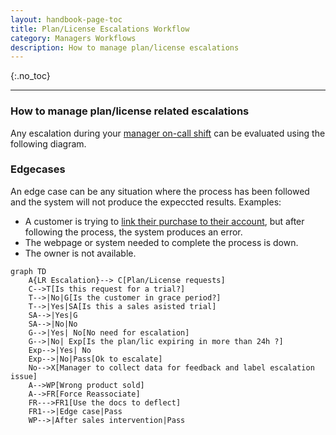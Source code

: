 ```yaml
---
layout: handbook-page-toc
title: Plan/License Escalations Workflow
category: Managers Workflows
description: How to manage plan/license escalations
---
```


{:.no_toc}

----

### How to manage plan/license related escalations

Any escalation during your [manager on-call shift](https://about.gitlab.com/handbook/support/workflows/support_manager-on-call.html) can be evaluated using the following diagram.

### Edgecases

An edge case can be any situation where the process has been followed and the system will not produce the expeccted results.
Examples:

  - A customer is trying to [link their purchase to their account](https://docs.gitlab.com/ee/subscriptions/), but after following the process, the system produces an error.
  - The webpage or system needed to complete the process is down.
  - The owner is not available.

```mermaid
graph TD
    A{LR Escalation}--> C[Plan/License requests]
    C-->T[Is this request for a trial?]
    T-->|No|G[Is the customer in grace period?]
    T-->|Yes|SA[Is this a sales asisted trial]
    SA-->|Yes|G
    SA-->|No|No
    G-->|Yes| No[No need for escalation]
    G-->|No| Exp[Is the plan/lic expiring in more than 24h ?]
    Exp-->|Yes| No
    Exp-->|No|Pass[Ok to escalate]
    No-->X[Manager to collect data for feedback and label escalation issue]
    A-->WP[Wrong product sold]
    A-->FR[Force Reassociate]
    FR--->FR1[Use the docs to deflect]
    FR1-->|Edge case|Pass
    WP-->|After sales intervention|Pass
```

